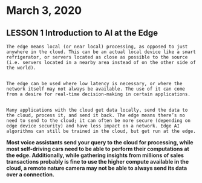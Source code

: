 # March 3, 2020

## LESSON 1 Introduction to AI at the Edge

	The edge means local (or near local) processing, as opposed to just anywhere in the cloud. This can be an actual local device like a smart refrigerator, or servers located as close as possible to the source (i.e. servers located in a nearby area instead of on the other side of the world).


	The edge can be used where low latency is necessary, or where the network itself may not always be available. The use of it can come from a desire for real-time decision-making in certain applications.


	Many applications with the cloud get data locally, send the data to the cloud, process it, and send it back. The edge means there’s no need to send to the cloud; it can often be more secure (depending on edge device security) and have less impact on a network. Edge AI algorithms can still be trained in the cloud, but get run at the edge.
	

**Most voice assistants send your query to the cloud for processing, while most self-driving cars need to be able to perform their computations at the edge. Additionally, while gathering insights from millions of sales transactions probably is fine to use the higher compute available in the cloud, a remote nature camera may not be able to always send its data over a connection.**